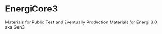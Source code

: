 # EnergiCore3
Materials for Public Test and Eventually Production Materials for Energi 3.0 aka Gen3
